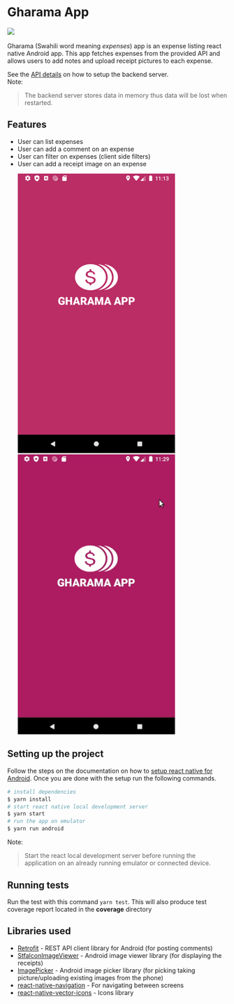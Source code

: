 
# Gharama App 
![](https://github.com/ellykits/gharama-app/workflows/Build%20Android/badge.svg)

Gharama (Swahili word meaning *expenses*) app is an expense listing react native Android app. This app fetches expenses from the provided API and allows users to add notes and upload receipt pictures to each expense.  
  
See the [API details](https://github.com/pleo-io/mobile-challenge/tree/master/api) on how to setup the backend server.   
Note:  
  
> The backend server stores data in memory thus data will be lost when restarted.  
  
## Features  
- User can list expenses  
- User can add a comment on an expense  
- User can filter on expenses (client side filters)  
- User can add a receipt image on an expense  
  <p><img src ="./pics/welcome.png" width="360" />  <img src ="./pics/demo.gif" width="360" /></p>  
  
## Setting up the project  
  
Follow the steps on the documentation on how to [setup react native for Android](https://reactnative.dev/docs/getting-started). Once you are done with the setup run the following commands.

```bash
# install dependencies
$ yarn install
# start react native local development server
$ yarn start
# run the app on emulator
$ yarn run android
```

Note:
 > Start the react local development server before running the application on an already running emulator or connected device.
  
## Running tests  
Run the test with this command `yarn test`. This will also produce test coverage report located in the **coverage** directory  
  
## Libraries used  
* [Retrofit](https://square.github.io/retrofit/) - REST API client library for Android (for posting comments) 
* [StfalconImageViewer](https://github.com/stfalcon-studio/StfalconImageViewer) - Android image viewer library (for displaying the receipts) 
* [ImagePicker](https://github.com/Dhaval2404/ImagePicker) - Android image picker library (for picking taking picture/uploading existing images from the phone)
* [react-native-navigation](https://github.com/wix/react-native-navigation) - For navigating between screens
* [react-native-vector-icons](https://github.com/oblador/react-native-vector-icons) - Icons library
